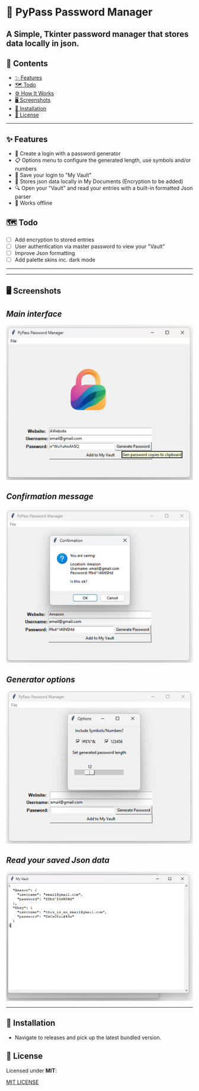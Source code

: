 # 🔐 PyPass Password Manager

A Simple, Tkinter  password manager that stores data locally in json.
---

## 📖 Contents
- [✨ Features](#-features)
- [🗺️ Todo](#-roadmap)
- [⚙️ How It Works](#️-how-it-works)
- [🖥️ Screenshots](#️-screenshots)
- [🚀 Installation](#-installation)
- [📜 License](#-license)

---

## ✨ Features
- 🤔 Create a login with a password generator
- 📋 Options menu to configure the generated length, use symbols and/or numbers
- 🔐 Save your login to "My Vault"
- 🔑 Stores json data locally in My Documents (Encryption to be added)
- 🔍 Open your "Vault" and read your entries with a built-in formatted Json parser
- 💾 Works offline

## 🗺️ Todo

- [ ] Add encryption to stored entries
- [ ] User authentication via master password to view your "Vault"
- [ ] Improve Json formatting
- [ ] Add palette skins inc. dark mode

---

[//]: # (## ⚙️ How It Works TBC) 

[//]: # (Here’s a quick outline of how the password manager works:)

[//]: # ()
[//]: # (1. **Encryption:**  )

[//]: # (   All passwords are stored using **[encryption method]**.  )

[//]: # (2. **Authentication:**  )

[//]: # (   Users authenticate via **[authentication system, e.g., master password]**.  )

[//]: # (3. **Storage:**  )

[//]: # (   Passwords are stored in **[file system ]**.  )

[//]: # (4. **Access Control:**  )

[//]: # (   You can only unlock entries with your **master key**.  )

[//]: # ()
[//]: # (👉 *&#40;more details.&#41;*)

---

## 🖥️ Screenshots 

*Main interface*   
---
![Main Dashboard](/pics/dashboard.png)  

*Confirmation message*  
---
![Add New Password](/pics/confirmationmsg.png)  

*Generator options*   
---
![Set generator options](/pics/Seloptions.png)  
 


*Read your saved Json data*
---
![My Vault](/pics/vault.png)  


---

## 🚀 Installation
- Navigate to releases and pick up the latest bundled version.

## 📄 License
Licensed under **MIT**:


[MIT LICENSE](LICENSE)


